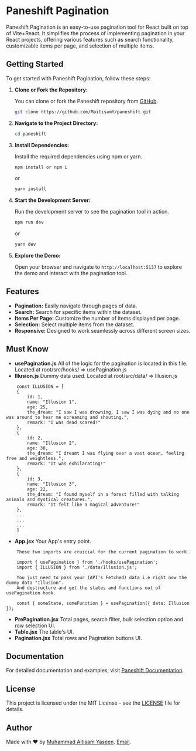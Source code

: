 # Paneshift Pagination

Paneshift Pagination is an easy-to-use pagination tool for React built on top of Vite+React. It simplifies the process of implementing pagination in your React projects, offering various features such as search functionality, customizable items per page, and selection of multiple items.

## Getting Started

To get started with Paneshift Pagination, follow these steps:

1. **Clone or Fork the Repository:**

    You can clone or fork the Paneshift repository from [GitHub](https://github.com/MaitisamY/paneshift).

    ```bash
    git clone https://github.com/MaitisamY/paneshift.git
    ```

2. **Navigate to the Project Directory:**

    ```bash
    cd paneshift
    ```

3. **Install Dependencies:**

    Install the required dependencies using npm or yarn.

    ```bash
    npm install or npm i
    ```

    or

    ```bash
    yarn install
    ```

4. **Start the Development Server:**

    Run the development server to see the pagination tool in action.

    ```bash
    npm run dev
    ```

    or

    ```bash
    yarn dev
    ```

5. **Explore the Demo:**

    Open your browser and navigate to `http://localhost:5137` to explore the demo and interact with the pagination tool.

## Features

- **Pagination:** Easily navigate through pages of data.
- **Search:** Search for specific items within the dataset.
- **Items Per Page:** Customize the number of items displayed per page.
- **Selection:** Select multiple items from the dataset.
- **Responsive:** Designed to work seamlessly across different screen sizes.

## Must Know

- **usePagination.js** All of the logic for the pagination is located in this file. Located at root/src/hooks/ => usePagination.js
- **Illusion.js** Dummy data used. Located at root/src/data/ => Illusion.js
```
    const ILLUSION = [
    {
        id: 1,
        name: "Illusion 1",
        age: 25,
        the_dream: "I saw I was drowning, I saw I was dying and no one was around to hear me screaming and shouting.",
        remark: "I was dead scared!"
    },
    {
        id: 2,
        name: "Illusion 2",
        age: 30,
        the_dream: "I dreamt I was flying over a vast ocean, feeling free and weightless.",
        remark: "It was exhilarating!"
    },
    {
        id: 3,
        name: "Illusion 3",
        age: 22,
        the_dream: "I found myself in a forest filled with talking animals and mystical creatures.",
        remark: "It felt like a magical adventure!"
    },
    ...
    ...
    ...
    ]
```

- **App.jsx** Your App's entry point. 
```
    These two imports are cruicial for the current pagination to work.

    import { usePagination } from './hooks/usePagination';
    import { ILLUSION } from './data/Illusion.js';

    You just need to pass your (API's Fetched) data i.e right now the dummy data "Illusion".
    And destructure and get the states and functions out of usePagination hook.

    const { someState, someFunction } = usePagination({ data: Illusion });
```

- **PrePagination.jsx** Total pages, search filter, bulk selection option and row selection UI.
- **Table.jsx** The table's UI.
- **Pagination.jsx** Total rows and Pagination buttons UI.

## Documentation

For detailed documentation and examples, visit [Paneshift Documentation](https://muhammad-aitisam.gitbook.io/paneshift/).

## License

This project is licensed under the MIT License - see the [LICENSE](LICENSE) file for details.

## Author

Made with ❤️ by [Muhammad Aitisam Yaseen](https://github.com/MaitisamY).
[Email](m.aitisamyaseen@gmail.com).